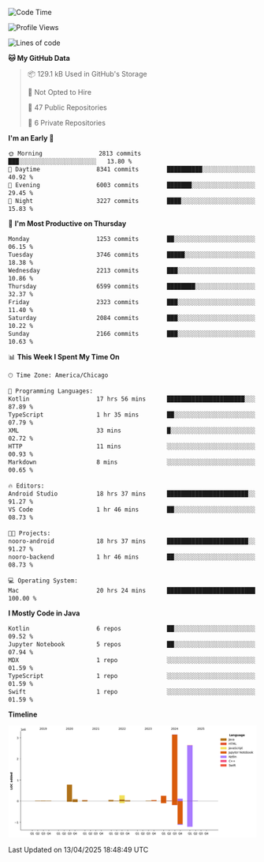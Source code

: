 <!--START_SECTION:waka-->
![Code Time](http://img.shields.io/badge/Code%20Time-1%2C213%20hrs%207%20mins-blue)

![Profile Views](http://img.shields.io/badge/Profile%20Views-0-blue)

![Lines of code](https://img.shields.io/badge/From%20Hello%20World%20I%27ve%20Written-7.5%20million%20lines%20of%20code-blue)

**🐱 My GitHub Data** 

> 📦 129.1 kB Used in GitHub's Storage 
 > 
> 🚫 Not Opted to Hire
 > 
> 📜 47 Public Repositories 
 > 
> 🔑 6 Private Repositories 
 > 
**I'm an Early 🐤** 

```text
🌞 Morning                2813 commits        ███░░░░░░░░░░░░░░░░░░░░░░   13.80 % 
🌆 Daytime                8341 commits        ██████████░░░░░░░░░░░░░░░   40.92 % 
🌃 Evening                6003 commits        ███████░░░░░░░░░░░░░░░░░░   29.45 % 
🌙 Night                  3227 commits        ████░░░░░░░░░░░░░░░░░░░░░   15.83 % 
```
📅 **I'm Most Productive on Thursday** 

```text
Monday                   1253 commits        ██░░░░░░░░░░░░░░░░░░░░░░░   06.15 % 
Tuesday                  3746 commits        █████░░░░░░░░░░░░░░░░░░░░   18.38 % 
Wednesday                2213 commits        ███░░░░░░░░░░░░░░░░░░░░░░   10.86 % 
Thursday                 6599 commits        ████████░░░░░░░░░░░░░░░░░   32.37 % 
Friday                   2323 commits        ███░░░░░░░░░░░░░░░░░░░░░░   11.40 % 
Saturday                 2084 commits        ███░░░░░░░░░░░░░░░░░░░░░░   10.22 % 
Sunday                   2166 commits        ███░░░░░░░░░░░░░░░░░░░░░░   10.63 % 
```


📊 **This Week I Spent My Time On** 

```text
🕑︎ Time Zone: America/Chicago

💬 Programming Languages: 
Kotlin                   17 hrs 56 mins      ██████████████████████░░░   87.89 % 
TypeScript               1 hr 35 mins        ██░░░░░░░░░░░░░░░░░░░░░░░   07.79 % 
XML                      33 mins             █░░░░░░░░░░░░░░░░░░░░░░░░   02.72 % 
HTTP                     11 mins             ░░░░░░░░░░░░░░░░░░░░░░░░░   00.93 % 
Markdown                 8 mins              ░░░░░░░░░░░░░░░░░░░░░░░░░   00.65 % 

🔥 Editors: 
Android Studio           18 hrs 37 mins      ███████████████████████░░   91.27 % 
VS Code                  1 hr 46 mins        ██░░░░░░░░░░░░░░░░░░░░░░░   08.73 % 

🐱‍💻 Projects: 
nooro-android            18 hrs 37 mins      ███████████████████████░░   91.27 % 
nooro-backend            1 hr 46 mins        ██░░░░░░░░░░░░░░░░░░░░░░░   08.73 % 

💻 Operating System: 
Mac                      20 hrs 24 mins      █████████████████████████   100.00 % 
```

**I Mostly Code in Java** 

```text
Kotlin                   6 repos             ██░░░░░░░░░░░░░░░░░░░░░░░   09.52 % 
Jupyter Notebook         5 repos             ██░░░░░░░░░░░░░░░░░░░░░░░   07.94 % 
MDX                      1 repo              ░░░░░░░░░░░░░░░░░░░░░░░░░   01.59 % 
TypeScript               1 repo              ░░░░░░░░░░░░░░░░░░░░░░░░░   01.59 % 
Swift                    1 repo              ░░░░░░░░░░░░░░░░░░░░░░░░░   01.59 % 
```



**Timeline**

![Lines of Code chart](https://raw.githubusercontent.com/phanijsp/phanijsp/main/assets/bar_graph.png)


 Last Updated on 13/04/2025 18:48:49 UTC
<!--END_SECTION:waka-->
